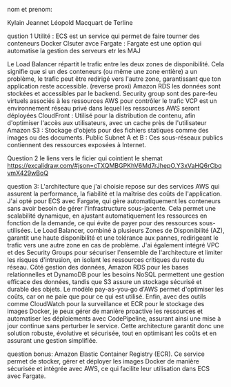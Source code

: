 nom et prenom:

Kylain Jeannet
Léopold Macquart de Terline


qustion 1 
Utilité : ECS est un service qui permet de faire tourner des conteneurs Docker
Clsuter avce Fargate : Fargate est une option qui automatise la gestion des serveurs etr les MAJ

Le Load Balancer répartit le trafic entre les deux zones de disponibilité. Cela signifie que si un des conteneurs (ou même une zone entière) a un problème, le trafic peut être redirigé vers l'autre zone, garantissant que ton application reste accessible. (reverse proxi)
Amazon RDS les données sont stockées et accessibles par le backend.
Security group sont des pare-feu virtuels associés à les ressources AWS pour contrôler le trafic
VCP  est un environnement réseau privé dans lequel les ressources AWS seront déployées
CloudFront : Utilisé pour la distribution de contenu, afin d'optimiser l'accès aux utilisateurs, avec un cache près de l'utilisateur
Amazon S3 : Stockage d'objets pour des fichiers statiques comme des images ou des documents.
Public Subnet A et B : Ces sous-réseaux publics contiennent des ressources exposées à Internet.


Question 2
le liens vers le ficier qui cointient le shemat https://excalidraw.com/#json=cTXQMBGPKhV6Md7rJhepO,Y3xVaHQ6rCbqvmX429wBoQ




question 3:
L'architecture que j'ai choisie repose sur des services AWS qui assurent la performance, la fiabilité et la maîtrise des coûts de l'application. J'ai opté pour ECS avec Fargate, qui gère automatiquement les conteneurs sans avoir besoin de gérer l'infrastructure sous-jacente. Cela permet une scalabilité dynamique, en ajustant automatiquement les ressources en fonction de la demande, ce qui évite de payer pour des ressources sous-utilisées. Le Load Balancer, combiné à plusieurs Zones de Disponibilité (AZ), garantit une haute disponibilité et une tolérance aux pannes, redirigeant le trafic vers une autre zone en cas de problème. J'ai également intégré VPC et des Security Groups pour sécuriser l'ensemble de l'architecture et limiter les risques d'intrusion, en isolant les ressources critiques du reste du réseau. Côté gestion des données, Amazon RDS pour les bases relationnelles et DynamoDB pour les besoins NoSQL permettent une gestion efficace des données, tandis que S3 assure un stockage sécurisé et durable des objets. Le modèle pay-as-you-go d'AWS permet d'optimiser les coûts, car on ne paie que pour ce qui est utilisé. Enfin, avec des outils comme CloudWatch pour la surveillance et ECR pour le stockage des images Docker, je peux gérer de manière proactive les ressources et automatiser les déploiements avec CodePipeline, assurant ainsi une mise à jour continue sans perturber le service. Cette architecture garantit donc une solution robuste, évolutive et sécurisée, tout en optimisant les coûts et en assurant une gestion simplifiée.



question bonus: 
Amazon Elastic Container Registry (ECR). Ce service permet de stocker, gérer et déployer les images Docker de manière sécurisée et intégrée avec AWS, ce qui facilite leur utilisation dans ECS avec Fargate.

